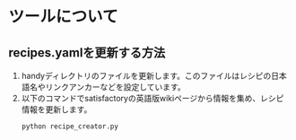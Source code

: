 # ツールについて


## recipes.yamlを更新する方法

1. handyディレクトリのファイルを更新します。このファイルはレシピの日本語名やリンクアンカーなどを設定しています。
2. 以下のコマンドでsatisfactoryの英語版wikiページから情報を集め、レシピ情報を更新します。
    ```
    python recipe_creator.py
    ```

